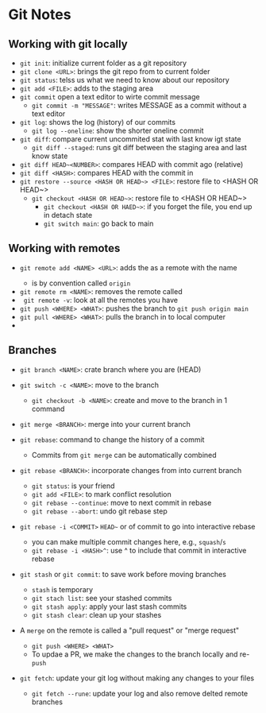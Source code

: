 # Git Notes

## Working with git locally 

- `git init`: initialize current folder as a git repository
- `git clone <URL>`: brings the git repo from <URL> to current folder
- `git status`: telss us what we need to know about our repository
- `git add <FILE>`: adds <FILE> to the staging area
- `git commit` open a text editor to wirte commit message
	- `git commit -m "MESSAGE"`: writes MESSAGE as a commit without a text editor
- `git log`: shows the log (history) of our commits
	- `git log --oneline`: show the shorter oneline commit
- `git diff`: compare current uncommited stat with last know igt state
	- `git diff --staged`: runs git diff between the staging area and last know state
- `git diff HEAD~<NUMBER>`: compares HEAD with commit <NUMBER> ago (relative)
- `git diff <HASH>`: compares HEAD with the commit in <HASH>
- `git restore --source <HASH OR HEAD~> <FILE>`: restore file to <HASH OR HEAD~>
	- `git checkout <HASH OR HEAD~>`: restore file to <HASH OR HEAD~>	
		- `git checkout <HASH OR HAED~>`: if you forget the file, you end up in detach state
		- `git switch main`: go back to main
 
## Working with remotes

- `git remote add <NAME> <URL>`: adds the <URL> as a remote with the name <NAME>
	- <NAME> is by convention called `origin`
- `git remote rm <NAME>`: removes the remote called <NAME>
- ` git remote -v`: look at all the remotes you have
- `git push <WHERE> <WHAT>`: pushes the <WHAT> branch to <WHERE>
	`git push origin main`
- `git pull <WHERE> <WHAT>`: pulls the <WHAT> branch in <WHERE> to local computer
- 

## Branches 

- `git branch <NAME>`: crate branch <NAME> where you are (HEAD)
- `git switch -c <NAME>`: move to the branch <NAME>
	- `git checkout -b <NAME>`: create and move to the branch <NAME> in 1 command


- `git merge <BRANCH>`: merge <BRANCH> into your current branch
- `git rebase`: command to change the history of a commit
	- Commits from `git merge` can be automatically combined
- `git rebase <BRANCH>`: incorporate changes from <BRANCH> into current branch
	- `git status`: is your friend
	- `git add <FILE>`: to mark conflict resolution
	- `git rebase --continue`: move to next commit in rebase
	- `git rebase --abort`: undo git rebase step
- `git rebase -i <COMMIT>` `HEAD~` or <HASH> of commit to go into interactive rebase
	- you can make multiple commit changes here, e.g., `squash`/`s`
	- `git rebase -i <HASH>^`: use ^ to include that commit in interactive rebase
- `git stash` or `git commit`: to save work before moving branches
	- `stash` is temporary
	- `git stach list`: see your stashed commits
	- `git stash apply`: apply your last stash commits
	- `git stash clear`: clean up your stashes

- A `merge` on the remote is called a "pull request" or "merge request"
	- `git push <WHERE> <WHAT>`
	- To updae a PR, we make the changes to the branch locally and re-`push`

- `git fetch`: update your git log without making any changes to your files
	- `git fetch --rune`: update your log and also remove delted remote branches

